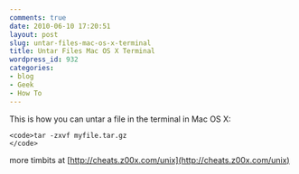 ```yaml
---
comments: true
date: 2010-06-10 17:20:51
layout: post
slug: untar-files-mac-os-x-terminal
title: Untar Files Mac OS X Terminal
wordpress_id: 932
categories:
- blog
- Geek
- How To
---
```


This is how you can untar a file in the terminal in Mac OS X:




    
    <code>tar -zxvf myfile.tar.gz
    </code>





more timbits at [http://cheats.z00x.com/unix](http://cheats.z00x.com/unix)



